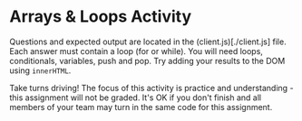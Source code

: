 # Arrays & Loops Activity

Questions and expected output are located in the (client.js)[./client.js] file. Each answer must contain a loop (for or while). You will need loops, conditionals, variables, push and pop. Try adding your results to the DOM using `innerHTML`.

Take turns driving! The focus of this activity is practice and understanding - this assignment will not be graded. It's OK if you don't finish and all members of your team may turn in the same code for this assignment.
